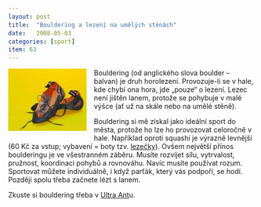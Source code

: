 ```yaml
---
layout: post
title:  "Bouldering a lezení na umělých stěnách"
date:   2008-05-03
categories: [sport]
item: 63
---
```

<a href="/assets/2008-05-03/20080503-lezecky.JPG"><img src="/assets/2008-05-03/20080503-lezecky_thumb.JPG" align="left" style="margin: 0px 15px 
15px 
0px"></a>Bouldering (od anglického slova boulder – balvan) je druh horolezení. Provozuje-li se v hale, kde chybí ona hora, jde „pouze“ o lezení. Lezec není jištěn lanem, protože se pohybuje v malé výšce (ať už na skále nebo na umělé stěně).
<!--more-->
 
Bouldering si mě získal jako ideální sport do města, protože ho lze ho provozovat celoročně v hale. Například oproti squashi je výrazně 
levnější (60&nbsp;Kč za vstup; vybavení = boty tzv. [lezečky](http://cs.wikipedia.org/wiki/Leze%C4%8Dky)). Ovšem největší přínos boulderingu 
je ve všestranném záběru. Musíte rozvíjet sílu, 
vytrvalost, pružnost, koordinaci pohybů a rovnováhu. Navíc musíte používat rozum. Sportovat můžete individuálně, i když parťák, který vás podpoří, se hodí. Později spolu třeba začnete lézt s lanem.
 
Zkuste si bouldering třeba v [Ultra Ant](http://www.ultraant.com/)u.